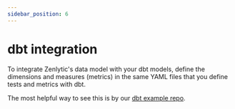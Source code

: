 ```yaml
---
sidebar_position: 6
---
```


# dbt integration

To integrate Zenlytic's data model with your dbt models, define the dimensions and measures (metrics) in the same YAML files that you define tests and metrics with dbt. 

The most helpful way to see this is by our [dbt example repo](https://github.com/Zenlytic/jaffle_shop).
